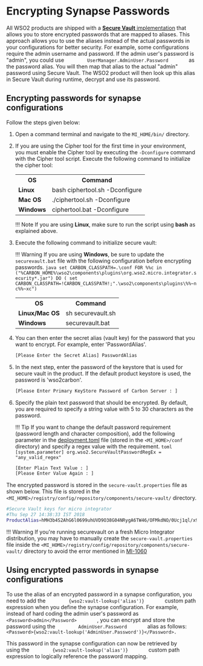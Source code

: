 # Encrypting Synapse Passwords

All WSO2 products are shipped with a [**Secure Vault** implementation](../../references/security/customizing-secure-vault.md)
that allows you to store encrypted passwords that are mapped to aliases.
This approach allows you to use the aliases instead of the actual
passwords in your configurations for better security. For example, some
configurations require the admin username and password. If the admin
user's password is "admin", you could use `         UserManager.AdminUser.Password        ` as the password alias.
You will then map that alias to the actual "admin" password using Secure
Vault. The WSO2 product will then look up this alias in Secure Vault during runtime, decrypt and use its password.

## Encrypting passwords for synapse configurations

Follow the steps given below:

1.  Open a command terminal and navigate to the `MI_HOME/bin/` directory.
2.  If you are using the Cipher tool for the first time in your environment, you must enable the Cipher tool by 
executing the `-Dconfigure` command with the Cipher tool script. Execute the following command to initialize the 
cipher tool:

	<table>
		<tr>
			<th>OS</th>
			<th>Command</th>
		</tr>
		<tr>
        	<td><b>Linux</b></td>
        	<td>bash ciphertool.sh -Dconfigure</td>
        </tr>
		<tr>
			<td><b>Mac OS</b></td>
			<td>./ciphertool.sh -Dconfigure</td>
		</tr>
		<tr>
			<td><b>Windows</b></td>
			<td>ciphertool.bat -Dconfigure</td>
		</tr>
	</table>
	
    !!! Note 
        If you are using **Linux**, make sure to run the script using **bash** as explained above.

3.  Execute the following command to initialize secure vault:

	!!! Warning
	    If you are using **Windows**, be sure to update the `securevault.bat` file with the following configuration before  encrypting passwords.
		```java
		set CARBON_CLASSPATH=.\conf
		    FOR %%c in ("%CARBON_HOME%\wso2\components\plugins\org.wso2.micro.integrator.security*.jar") DO (
		    set CARBON_CLASSPATH=!CARBON_CLASSPATH!;".\wso2\components\plugins\%%~nc%%~xc")
		```

	<table>
		<tr>
			<th>OS</th>
			<th>Command</th>
		</tr>
		<tr>
			<td><b>Linux/Mac OS</b></td>
			<td>sh securevault.sh</td>
		</tr>
		<tr>
			<td><b>Windows</b></td>
			<td>securevault.bat </td>
		</tr>
	</table>
	
4.  You can then enter the secret alias (vault key) for the password that you want to encrypt. For example, enter 
'PasswordAlias'.

	```bash
	[Please Enter the Secret Alias] PasswordAlias
	```

5.  In the next step, enter the password of the keystore that is used for secure vault in the product. If the default
 product keystore is used, the password is 'wso2carbon'.

 	```bash
 	[Please Enter Primary KeyStore Password of Carbon Server : ]
 	```

6.  Specify the plain text password that should be encrypted. By default, you are required to specify a string value with 5 to 30 characters as the password.

	!!! Tip
		If you want to change the default password requirement (password length and character composition), add the following parameter in the [deployment.toml](../../../references/config-catalog#system-parameters) file (stored in the `<MI_HOME>/conf` directory) and specify a regex value with the requirement.
		```toml
		[system.parameter]
   		org.wso2.SecureVaultPasswordRegEx = "any_valid_regex"
   		```

	```bash
	[Enter Plain Text Value : ]
	[Please Enter Value Again : ]
	```

The encrypted password is stored in the `secure-vault.properties` file as shown below. This file is stored in the `<MI_HOME>/registry/config/repository/components/secure-vault/` directory.

```bash
#Secure Vault keys for micro integrator
#Thu Sep 27 14:38:33 IST 2018
ProductAlias=hMH3b4S2AhG6l0699uhUVD9O38G04NRygA6TW46/OFMkdNO/0Ucj1ql/x9gCRKrR2TVLFYaM7Sx7E14dJ4IoOaIX9zql9ZxG9bF6ktG2rrktRGoB39BuaLIJ/wPYLoNT26bKr7QXj+NR16eQWlckn1f40Ru2zvE/2wG2smuQL7g67Ptw4DL800IaNYWW8vnhHfaeK+E5CgOKQnTDnwuDDodjiXsJh+2mu2l0KdgDPdxcSjb8uPVC1OubRymygqOJpzKg6Md1R42fGgKGBG9CP9pRj7hW95dVy9h23tHx22ejCrSoxIiEoQjAIIu2wVCBI7fY2HUKBUQOHhb+kenawA\=\=
```

!!! Warning
    If you're running securevault on a fresh Micro Integrator distribution, you may have to manually create the `secure-vault.properties` file inside the `<MI_HOME>/registry/config/repository/components/secure-vault/` directory to avoid the error mentioned in [MI-1060](https://github.com/wso2/micro-integrator/issues/1060)
         

## Using encrypted passwords in synapse configurations

To use the alias of an encrypted password in a synapse configuration,
you need to add the `         {wso2:vault-lookup('alias')}        `
custom path expression when you define the synapse configuration. For
example, instead of hard coding the admin user's password as
`         <Password>admin</Password>        ` , you can encrypt and
store the password using the `         AdminUser.Password        ` alias
as follows:
`         <Password>{wso2:vault-lookup('AdminUser.Password')}</Password>.        `

This password in the synapse configuration can now be retrieved by
using the `         {wso2:vault-lookup('alias')}        ` custom path
expression to logically reference the password mapping.
